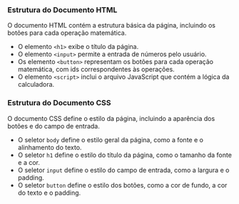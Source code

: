 ### Estrutura do Documento HTML

O documento HTML contém a estrutura básica da página, incluindo os botões para cada operação matemática.

- O elemento `<h1>` exibe o título da página.
- O elemento `<input>` permite a entrada de números pelo usuário.
- Os elemento `<button>` representam os botões para cada operação matemática, com ids correspondentes às operações.
- O elemento `<script>` inclui o arquivo JavaScript que contém a lógica da calculadora.

### Estrutura do Documento CSS

O documento CSS define o estilo da página, incluindo a aparência dos botões e do campo de entrada.

- O seletor `body` define o estilo geral da página, como a fonte e o alinhamento do texto.
- O seletor `h1` define o estilo do título da página, como o tamanho da fonte e a cor.
- O seletor `input` define o estilo do campo de entrada, como a largura e o padding.
- O seletor `button` define o estilo dos botões, como a cor de fundo, a cor do texto e o padding.



